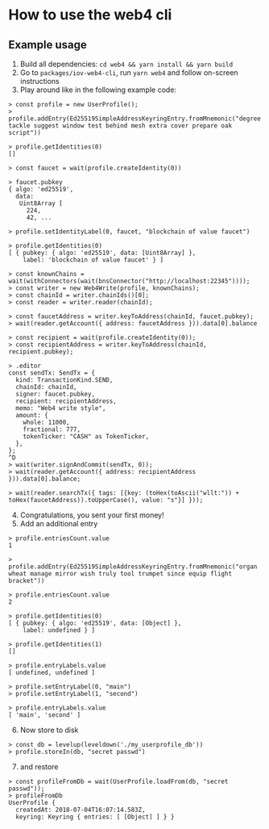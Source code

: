 How to use the web4 cli
=======================

## Example usage

1. Build all dependencies: `cd web4 && yarn install && yarn build`
2. Go to `packages/iov-web4-cli`, run `yarn web4` and follow on-screen instructions
3. Play around like in the following example code:

```
> const profile = new UserProfile();
> profile.addEntry(Ed25519SimpleAddressKeyringEntry.fromMnemonic("degree tackle suggest window test behind mesh extra cover prepare oak script"))

> profile.getIdentities(0)
[]

> const faucet = wait(profile.createIdentity(0))

> faucet.pubkey
{ algo: 'ed25519',
  data:
   Uint8Array [
     224,
     42, ...

> profile.setIdentityLabel(0, faucet, "blockchain of value faucet")

> profile.getIdentities(0)
[ { pubkey: { algo: 'ed25519', data: [Uint8Array] },
    label: 'blockchain of value faucet' } ]

> const knownChains = wait(withConnectors(wait(bnsConnector("http://localhost:22345"))));
> const writer = new Web4Write(profile, knownChains);
> const chainId = writer.chainIds()[0];
> const reader = writer.reader(chainId);

> const faucetAddress = writer.keyToAddress(chainId, faucet.pubkey);
> wait(reader.getAccount({ address: faucetAddress })).data[0].balance

> const recipient = wait(profile.createIdentity(0));
> const recipientAddress = writer.keyToAddress(chainId, recipient.pubkey);

> .editor
const sendTx: SendTx = {
  kind: TransactionKind.SEND,
  chainId: chainId,
  signer: faucet.pubkey,
  recipient: recipientAddress,
  memo: "Web4 write style",
  amount: {
    whole: 11000,
    fractional: 777,
    tokenTicker: "CASH" as TokenTicker,
  },
};
^D
> wait(writer.signAndCommit(sendTx, 0));
> wait(reader.getAccount({ address: recipientAddress })).data[0].balance;

> wait(reader.searchTx({ tags: [{key: (toHex(toAscii("wllt:")) + toHex(faucetAddress)).toUpperCase(), value: "s"}] }));
```

4. Congratulations, you sent your first money!
5. Add an additional entry

```
> profile.entriesCount.value
1

> profile.addEntry(Ed25519SimpleAddressKeyringEntry.fromMnemonic("organ wheat manage mirror wish truly tool trumpet since equip flight bracket"))

> profile.entriesCount.value
2

> profile.getIdentities(0)
[ { pubkey: { algo: 'ed25519', data: [Object] },
    label: undefined } ]

> profile.getIdentities(1)
[]

> profile.entryLabels.value
[ undefined, undefined ]

> profile.setEntryLabel(0, "main")
> profile.setEntryLabel(1, "second")

> profile.entryLabels.value
[ 'main', 'second' ]
```

6. Now store to disk

```
> const db = levelup(leveldown('./my_userprofile_db'))
> profile.storeIn(db, "secret passwd")
```

7. and restore

```
> const profileFromDb = wait(UserProfile.loadFrom(db, "secret passwd"));
> profileFromDb
UserProfile {
  createdAt: 2018-07-04T16:07:14.583Z,
  keyring: Keyring { entries: [ [Object] ] } }
```
